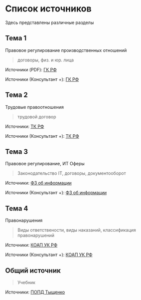 # Список источников
Здесь представлены различные разделы
## Тема 1
Правовое регулирование производственных отношений
> договоры, физ. и юр. лица

Источники (PDF): [ГК РФ](https://kamakepar2029.github.io/FILES/garant_grajdansky_kodeks_rf.pdf)

Источники (Консультант +): [ГК РФ](https://www.consultant.ru/search/?q=%D0%93%D0%9A+%D0%A0%D0%A4)
## Тема 2
Трудовые правоотношения
> трудовой договор

Источники: [ТК РФ](https://kamakepar2029.github.io/FILES/TrydovoikodeksRossiiskoiFederaciio.pdf)

Источники (Консультант +): [ТК РФ](https://www.consultant.ru/document/cons_doc_LAW_34683/)

## Тема 3
Правовое регулирование, ИТ Оферы
> Законодательство IT, договоры, документооборот

Источники: [ФЗ об информации](https://kamakepar2029.github.io/FILES/fs-ob-informazii.pdf)

Источники (Консультант +): [ФЗ об информации](https://www.consultant.ru/document/cons_doc_LAW_61798/)

## Тема 4
Правонарушения
> Виды ответствености, виды наказаний, классификация правонарушений

Источники: [КОАП УК РФ](https://kamakepar2029.github.io/FILES/koap_uk_rf.pdf)

Источники (Консультант +): [КОАП УК РФ](https://www.consultant.ru/document/cons_doc_LAW_34661/)

## Общий источник
> Учебник

Источники: [ПОПД Тыщенко](https://kamakepar2029.github.io/FILES/PravObesProfDeyat.pdf)